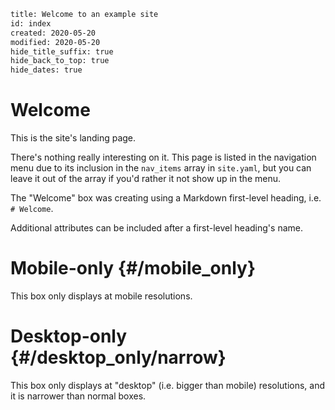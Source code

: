 ```page
title: Welcome to an example site
id: index
created: 2020-05-20
modified: 2020-05-20
hide_title_suffix: true
hide_back_to_top: true
hide_dates: true
```

# Welcome

This is the site's landing page.

There's nothing really interesting on it. This page is listed in the navigation
menu due to its inclusion in the `nav_items` array in `site.yaml`, but you can
leave it out of the array if you'd rather it not show up in the menu.

The "Welcome" box was creating using a Markdown first-level heading, i.e.
`# Welcome`.

Additional attributes can be included after a first-level heading's name.

# Mobile-only {#/mobile_only}

This box only displays at mobile resolutions.

# Desktop-only {#/desktop_only/narrow}

This box only displays at "desktop" (i.e. bigger than mobile) resolutions, and
it is narrower than normal boxes.
